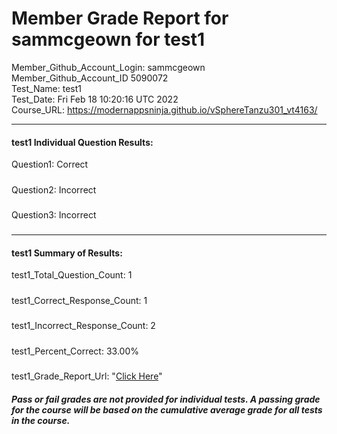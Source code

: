 # Member Grade Report for sammcgeown for test1  
   
Member_Github_Account_Login: sammcgeown  
Member_Github_Account_ID 5090072  
Test_Name: test1  
Test_Date: Fri Feb 18 10:20:16 UTC 2022  
Course_URL: https://modernappsninja.github.io/vSphereTanzu301_vt4163/  
   
---  
#### test1 Individual Question Results:  
Question1: Correct  
#####  
Question2: Incorrect  
#####  
Question3: Incorrect  
#####  
---  
#### test1 Summary of Results:  
test1_Total_Question_Count: 1  
#####  
test1_Correct_Response_Count: 1  
#####  
test1_Incorrect_Response_Count: 2  
#####  
test1_Percent_Correct: 33.00%  
#####  
test1_Grade_Report_Url: "[Click Here](https://github.com/modernappsninjas/sammcgeown/blob/main/static/userdata/courses/vSphereTanzu301_vt4163/grade_report.pr417.test1.md)"
##### Pass or fail grades are not provided for individual tests. A passing grade for the course will be based on the cumulative average grade for all tests in the course.  

